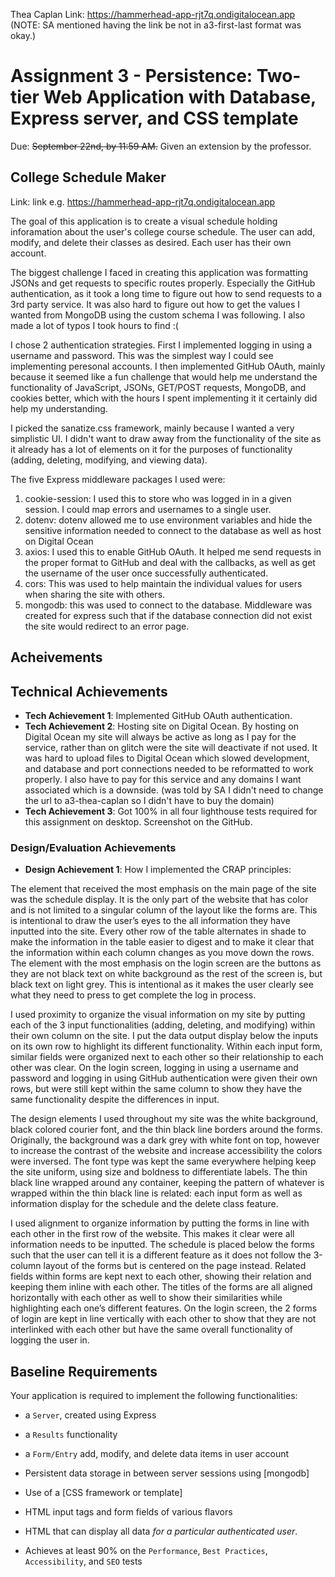 Thea Caplan
Link: https://hammerhead-app-rjt7q.ondigitalocean.app
(NOTE: SA mentioned having the link be not in a3-first-last format was okay.)

Assignment 3 - Persistence: Two-tier Web Application with Database, Express server, and CSS template
===

Due: ~~September 22nd, by 11:59 AM.~~ Given an extension by the professor.

## College Schedule Maker

Link: link e.g. https://hammerhead-app-rjt7q.ondigitalocean.app 

The goal of this application is to create a visual schedule holding inforamation about the user's college course schedule. The user can add, modify, and delete their classes as desired. Each user has their own account. 

The biggest challenge I faced in creating this application was formatting JSONs and get requests to specific routes properly. Especially the GitHub authentication, as it took a long time to figure out how to send requests to a 3rd party service. It was also hard to figure out how to get the values I wanted from MongoDB using the custom schema I was following. I also made a lot of typos I took hours to find :(

I chose 2 authentication strategies. First I implemented logging in using a username and password. This was the simplest way I could see implementing peresonal accounts. I then implemented GitHub OAuth, mainly because it seemed like a fun challenge that would help me understand the functionality of JavaScript, JSONs, GET/POST requests, MongoDB, and cookies better, which with the hours I spent implementing it it certainly did help my understanding.

I picked the sanatize.css framework, mainly because I wanted a very simplistic UI. I didn't want to draw away from the functionality of the site as it already has a lot of elements on it for the purposes of functionality (adding, deleting, modifying, and viewing data).

The five Express middleware packages I used were:
1. cookie-session: I used this to store who was logged in in a given session. I could map errors and usernames to a single user.
2. dotenv: dotenv allowed me to use environment variables and hide the sensitive information needed to connect to the database as well as host on Digital Ocean
3. axios: I used this to enable GitHub OAuth. It helped me send requests in the proper format to GitHub and deal with the callbacks, as well as get the username of the user once successfully authenticated.
4. cors: This was used to help maintain the individual values for users when sharing the site with others.
5. mongodb: this was used to connect to the database. Middleware was created for express such that if the database connection did not exist the site would redirect to an error page.

Acheivements
---

## Technical Achievements
- **Tech Achievement 1**: Implemented GitHub OAuth authentication.
- **Tech Achievement 2**: Hosting site on Digital Ocean. By hosting on Digital Ocean my site will always be active as long as I pay for the service, rather than on glitch were the site will deactivate if not used. It was hard to upload files to Digital Ocean which slowed development, and database and port connections needed to be reformatted to work properly. I also have to pay for this service and any domains I want associated which is a downside. (was told by SA I didn't need to change the url to a3-thea-caplan so I didn't have to buy the domain)
- **Tech Achievement 3**: Got 100% in all four lighthouse tests required for this assignment on desktop. Screenshot on the GitHub.

### Design/Evaluation Achievements
- **Design Achievement 1**: How I implemented the CRAP principles:

The element that received the most emphasis on the main page of the site was the schedule display. It is the only part of the website that has color and is not limited to a singular column of the layout like the forms are. This is intentional to draw the user’s eyes to the all information they have inputted into the site. Every other row of the table alternates in shade to make the information in the table easier to digest and to make it clear that the information within each column changes as you move down the rows. The element with the most emphasis on the login screen are the buttons as they are not black text on white background as the rest of the screen is, but black text on light grey. This is intentional as it makes the user clearly see what they need to press to get complete the log in process.

I used proximity to organize the visual information on my site by putting each of the 3 input functionalities (adding, deleting, and modifying) within their own column on the site. I put the data output display below the inputs on its own row to highlight its different functionality. Within each input form, similar fields were organized next to each other so their relationship to each other was clear. On the login screen, logging in using a username and password and logging in using GitHub authentication were given their own rows, but were still kept within the same column to show they have the same functionality despite the differences in input.

The design elements I used throughout my site was the white background, black colored  courier font, and the thin black line borders around the forms. Originally, the background was a dark grey with white font on top, however to increase the contrast of the website and increase accessibility the colors were inversed. The font type was kept the same everywhere helping keep the site uniform, using size and boldness to differentiate labels. The thin black line wrapped around any container, keeping the pattern of whatever is wrapped within the thin black line is related: each input form as well as information display for the schedule and the delete class feature.

I used alignment to organize information by putting the forms in line with each other in the first row of the website. This makes it clear were all information needs to be inputted. The schedule is placed below the forms such that the user can tell it is a different feature as it does not follow the 3-column layout of the forms but is centered on the page instead. Related fields within forms are kept next to each other, showing their relation and keeping them inline with each other.  The titles of the forms are all aligned horizontally with each other as well to show their similarities while highlighting each one’s different features. On the login screen, the 2 forms of login are kept in line vertically with each other to show that they are not interlinked with each other but have the same overall functionality of logging the user in.

Baseline Requirements
---

Your application is required to implement the following functionalities:

- a `Server`, created using Express
- a `Results` functionality 
- a `Form/Entry` add, modify, and delete data items in user account
- Persistent data storage in between server sessions using [mongodb]
- Use of a [CSS framework or template]

- HTML input tags and form fields of various flavors
- HTML that can display all data *for a particular authenticated user*. 
- Achieves at least 90% on the `Performance`, `Best Practices`, `Accessibility`, and `SEO` tests

